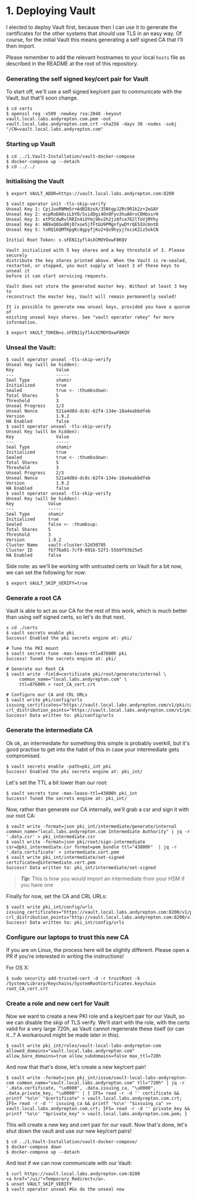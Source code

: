 # 1. Deploying Vault

I elected to deploy Vault first, because then I can use it to generate the certificates for the other systems that should use TLS in an easy way. Of course, for the initial Vault this means generating a self signed CA that I'll then import.

Please remember to add the relevant hostnames to your local `hosts` file as described in the README at the root of this repository.

### Generating the self signed key/cert pair for Vault

To start off, we'll use a self signed key/cert pair to communicate with the Vault, but that'll soon change.

```
$ cd certs
$ openssl req -x509 -newkey rsa:2048 -keyout vault.local.labs.andyrepton.com.pem -out vault.local.labs.andyrepton.com.crt -sha256 -days 30 -nodes -subj "/CN=vault.local.labs.andyrepton.com"
```

### Starting up Vault

```
$ cd ../1.Vault-Installation/vault-docker-compose
$ docker-compose up --detach
$ cd ../../
```

### Initialising the Vault

```
$ export VAULT_ADDR=https://vault.local.labs.andyrepton.com:8200

$ vault operator init -tls-skip-verify
Unseal Key 1: CpjJuoRNMm5r+AdBI6zoX/35NtqpJ2Rc9R1k2z+2eGAY
Unseal Key 2: ecpRoDA0viLbYO/SsidDgi4On0Fyv3huA0rxC8HbssrH
Unseal Key 3: etPSCdwRvlRRIn4iOYmj9kv2h2jz8fce762lToVjMYhy
Unseal Key 4: HB9xQ8Go8Rj07xoe5jfFtGU9PMgnfywDYrQE5IUc6ntD
Unseal Key 5: txRQ16QMTKpgKc8gpyfjKu2+Qx9hyyj7ocsKZiz5okCN

Initial Root Token: s.sFEN11yfl4sXCMOYOxwF8KQV

Vault initialized with 5 key shares and a key threshold of 3. Please securely
distribute the key shares printed above. When the Vault is re-sealed,
restarted, or stopped, you must supply at least 3 of these keys to unseal it
before it can start servicing requests.

Vault does not store the generated master key. Without at least 3 key to
reconstruct the master key, Vault will remain permanently sealed!

It is possible to generate new unseal keys, provided you have a quorum of
existing unseal keys shares. See "vault operator rekey" for more information.

$ export VAULT_TOKEN=s.sFEN11yfl4sXCMOYOxwF8KQV
```

### Unseal the Vault:

```
$ vault operator unseal -tls-skip-verify
Unseal Key (will be hidden):
Key                Value
---                -----
Seal Type          shamir
Initialized        true
Sealed             true <- :thumbsdown:
Total Shares       5
Threshold          3
Unseal Progress    1/3
Unseal Nonce       521a4d8d-dc8c-62f4-134e-18a4eabbdfeb
Version            1.9.2
HA Enabled         false
$ vault operator unseal -tls-skip-verify
Unseal Key (will be hidden):
Key                Value
---                -----
Seal Type          shamir
Initialized        true
Sealed             true <- :thumbsdown:
Total Shares       5
Threshold          3
Unseal Progress    2/3
Unseal Nonce       521a4d8d-dc8c-62f4-134e-18a4eabbdfeb
Version            1.9.2
HA Enabled         false
$ vault operator unseal -tls-skip-verify
Unseal Key (will be hidden):
Key             Value
---             -----
Seal Type       shamir
Initialized     true
Sealed          false <- :thumbsup:
Total Shares    5
Threshold       3
Version         1.9.2
Cluster Name    vault-cluster-52d30705
Cluster ID      fb776a01-7cf9-091b-52f1-55b9f93b25e5
HA Enabled      false
```

Side note: as we'll be working with untrusted certs on Vault for a bit now, we can set the following for now:

```
$ export VAULT_SKIP_VERIFY=true
```

### Generate a root CA

Vault is able to act as our CA for the rest of this work, which is much better than using self signed certs, so let's do that next.

```
s cd ./certs
$ vault secrets enable pki
Success! Enabled the pki secrets engine at: pki/

# Tune the PKI mount
$ vault secrets tune -max-lease-ttl=87600h pki
Success! Tuned the secrets engine at: pki/

# Generate our Root CA
$ vault write -field=certificate pki/root/generate/internal \
     common_name="local.labs.andyrepton.com" \
     ttl=87600h > root_CA_cert.crt

# Configure our CA and CRL URLs
$ vault write pki/config/urls issuing_certificates="https://vault.local.labs.andyrepton.com/v1/pki/ca" crl_distribution_points="https://vault.local.labs.andyrepton.com/v1/pki/crl"
Success! Data written to: pki/config/urls
```

### Generate the intermediate CA

Ok ok, an intermediate for something this simple is probably overkill, but it's good practise to get into the habit of this in case your intermediate gets compromised.

```
$ vault secrets enable -path=pki_int pki
Success! Enabled the pki secrets engine at: pki_int/
```

Let's set the TTL a bit lower than our root:

```
$ vault secrets tune -max-lease-ttl=43800h pki_int
Success! Tuned the secrets engine at: pki_int/
```

Now, rather than generate our CA internally, we'll grab a csr and sign it with our root CA:

```
$ vault write -format=json pki_int/intermediate/generate/internal common_name="local.labs.andyrepton.com Intermediate Authority" | jq -r '.data.csr' > pki_intermediate.csr
$ vault write -format=json pki/root/sign-intermediate csr=@pki_intermediate.csr format=pem_bundle ttl="43800h"  | jq -r '.data.certificate' > intermediate.cert.pem
$ vault write pki_int/intermediate/set-signed certificate=@intermediate.cert.pem
Success! Data written to: pki_int/intermediate/set-signed
```

> **_Tip:_** This is how you would import an intermediate from your HSM if you have one

Finally for now, set the CA and CRL URLs:

```
$ vault write pki_int/config/urls issuing_certificates="https://vault.local.labs.andyrepton.com:8200/v1/pki_int/ca" crl_distribution_points="http://vault.local.labs.andyrepton.com:8200/v1/pki_int/crl"
Success! Data written to: pki_int/config/urls
```

### Configure our laptops to trust this new CA

If you are on Linux, the process here will be slightly different. Please open a PR if you're interested in writing the instructions!

For OS X:

```
$ sudo security add-trusted-cert -d -r trustRoot -k /System/Library/Keychains/SystemRootCertificates.keychain root_CA_cert.crt
```

### Create a role and new cert for Vault

Now we want to create a new PKI role and a key/cert pair for our Vault, so we can disable the skip of TLS verify. We'll start with the role, with the certs valid for a very large 720h, as Vault cannot regenerate these itself (or can it...? A workaround might be made later in this).

```
$ vault write pki_int/roles/vault-local-labs-andyrepton-com allowed_domains="vault.local.labs.andyrepton.com" allow_bare_domains=true allow_subdomains=false max_ttl=720h
```

And now that that's done, let's create a new key/cert pair!

```
$ vault write -format=json pki_int/issue/vault-local-labs-andyrepton-com common_name="vault.local.labs.andyrepton.com" tll="720h" | jq -r '.data.certificate, "\u0000", .data.issuing_ca, "\u0000", .data.private_key, "\u0000"' | { IFS= read -r -d '' certificate && printf '%s\n' "$certificate" > vault.local.labs.andyrepton.com.crt; IFS= read -r -d '' issuing_ca && printf '%s\n' "$issuing_ca" >> vault.local.labs.andyrepton.com.crt; IFS= read -r -d '' private_key && printf '%s\n' "$private_key" > vault.local.labs.andyrepton.com.pem; }
```

This will create a new key and cert pair for our vault. Now that's done, let's shut down the vault and use our new key/cert pairs!

```
$ cd ../1.Vault-Installation/vault-docker-compose/
$ docker-compose down
$ docker-compose up --detach
```

And test if we can now communicate with our Vault:

```
$ curl https://vault.local.labs.andyrepton.com:8200
<a href="/ui/">Temporary Redirect</a>.
$ unset VAULT_SKIP_VERIFY
$ vault operator unseal #Go do the unseal now
```

